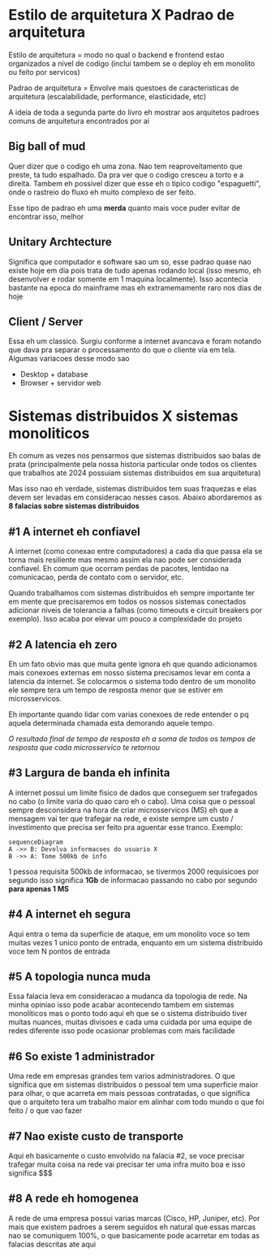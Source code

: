 # Estilo de arquitetura X Padrao de arquitetura

Estilo de arquitetura = modo no qual o backend e frontend estao organizados a nivel de codigo (inclui tambem se o deploy eh em monolito ou feito por servicos)

Padrao de arquitetura = Envolve mais questoes de caracteristicas de arquitetura (escalabilidade, performance, elasticidade, etc)

A ideia de toda a segunda parte do livro eh mostrar aos arquitetos padroes comuns de arquitetura encontrados por ai

## Big ball of mud
Quer dizer que o codigo eh uma zona. Nao tem reaproveitamento que preste, ta tudo espalhado. Da pra ver que o codigo cresceu a torto e a direita. Tambem eh possivel dizer que esse eh o tipico codigo "espaguetti", onde o rastreio do fluxo eh muito complexo de ser feito.

Esse tipo de padrao eh uma **merda** quanto mais voce puder evitar de encontrar isso, melhor

## Unitary Archtecture
Significa que computador e software sao um so, esse padrao quase nao existe hoje em dia pois trata de tudo apenas rodando local (isso mesmo, eh desenvolver e rodar somente em 1 maquina localmente). Isso acontecia bastante na epoca do mainframe mas eh extramemamente raro nos dias de hoje

## Client / Server
Essa eh um classico. Surgiu conforme a internet avancava e foram notando que dava pra separar o processamento do que o cliente via em tela. Algumas variacoes desse modo sao

- Desktop + database
- Browser + servidor web

# Sistemas distribuidos X sistemas monoliticos
Eh comum as vezes nos pensarmos que sistemas distribuidos sao balas de prata (principalmente pela nossa historia particular onde todos os clientes que trabalhos ate 2024 possuiam sistemas distribuidos em sua arquitetura)

Mas isso nao eh verdade, sistemas distribuidos tem suas fraquezas e elas devem ser levadas em consideracao nesses casos. Abaixo abordaremos as **8 falacias sobre sistemas distribuidos**

## #1 A internet eh confiavel
A internet (como conexao entre computadores) a cada dia que passa ela se torna mais resiliente mas mesmo assim ela nao pode ser considerada confiavel. Eh comum que ocorram perdas de pacotes, lentidao na comunicacao, perda de contato com o servidor, etc.

Quando trabalhamos com sistemas distribuidos eh sempre importante ter em mente que precisaremos em todos os nossos sistemas conectados adicionar niveis de tolerancia a falhas (como timeouts e circuit breakers por exemplo). Isso acaba por elevar um pouco a complexidade do projeto

## #2 A latencia eh zero
Eh um fato obvio mas que muita gente ignora eh que quando adicionamos mais conexoes externas em nosso sistema precisamos levar em conta a latencia da internet. Se colocarmos o sistema todo dentro de um monolito ele sempre tera um tempo de resposta menor que se estiver em microsservicos.

Eh importante quando lidar com varias conexoes de rede entender o pq aquela determinada chamada esta demorando aquele tempo.

*O resultado final de tempo de resposta eh a soma de todos os tempos de resposta que cada microsservico te retornou*

## #3 Largura de banda eh infinita
A internet possui um limite fisico de dados que conseguem ser trafegados no cabo (o limite varia do quao caro eh o cabo). Uma coisa que o pessoal sempre desconsidera na hora de criar microsservicos (MS) eh que a mensagem vai ter que trafegar na rede, e existe sempre um custo / investimento que precisa ser feito pra aguentar esse tranco. Exemplo:

```mermaid
sequenceDiagram
A ->> B: Devolva informacoes do usuario X
B ->> A: Tome 500kb de info
```

1 pessoa requisita 500kb de informacao, se tivermos 2000 requisicoes por segundo isso significa **1Gb** de informacao passando no cabo por segundo **para apenas 1 MS**

## #4 A internet eh segura
Aqui entra o tema da superficie de ataque, em um monolito voce so tem muitas vezes 1 unico ponto de entrada, enquanto em um sistema distribuido voce tem N pontos de entrada

## #5 A topologia nunca muda
Essa falacia leva em consideracao a mudanca da topologia de rede. Na minha opiniao isso pode acabar acontecendo tambem em sistemas monoliticos mas o ponto todo aqui eh que se o sistema distribuido tiver muitas nuances, muitas divisoes e cada uma cuidada por uma equipe de redes diferente isso pode ocasionar problemas com mais facilidade

## #6 So existe 1 administrador
Uma rede em empresas grandes tem varios administradores. O que significa que em sistemas distribuidos o pessoal tem uma superficie maior para olhar, o que acarreta em mais pessoas contratadas, o que significa que o arquiteto tera um trabalho maior em alinhar com todo mundo o que foi feito / o que vao fazer

## #7 Nao existe custo de transporte
Aqui eh basicamente o custo envolvido na falacia #2, se voce precisar trafegar muita coisa na rede vai precisar ter uma infra muito boa e isso significa $$$

## #8 A rede eh homogenea
A rede de uma empresa possui varias marcas (Cisco, HP, Juniper, etc). Por mais que existem padroes a serem seguidos eh natural que essas marcas nao se comuniquem 100%, o que basicamente pode acarretar em todas as falacias descritas ate aqui